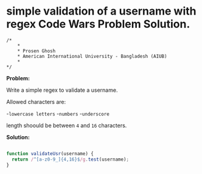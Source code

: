 # simple validation of a username with regex Code Wars Problem Solution.

```
/*
    *
    * Prosen Ghosh
    * American International University - Bangladesh (AIUB)
    *
*/
```

**Problem:**

Write a simple regex to validate a username.

Allowed characters are:

-`lowercase letters` -`numbers` -`underscore`

length shoould be between `4` and `16` characters.

**Solution:**

```javascript

function validateUsr(username) {
  return /^[a-z0-9_]{4,16}$/g.test(username); 
}

```
